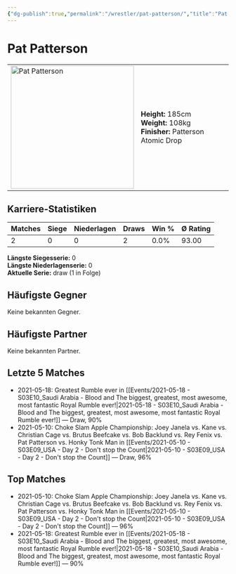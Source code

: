 ```yaml
---
{"dg-publish":true,"permalink":"/wrestler/pat-patterson/","title":"Pat Patterson","tags":["wrestler"],"noteIcon":""}
---
```



# Pat Patterson

<table>
        <tr>
        <td><img src="https://github.com/CptSpaulding1980/choke-slam-wrestling/releases/download/images/Pat_Patterson.png" width="280" alt="Pat Patterson"></td>
        <td>
        <b>Height:</b> 185cm<br>
        <b>Weight:</b> 108kg<br>
        <b>Finisher:</b> Patterson Atomic Drop<br>
        </td>
        </tr>
        </table>
        

## Karriere-Statistiken

| Matches | Siege | Niederlagen | Draws | Win % | Ø Rating |
|---------|-------|-------------|-------|-------|-----------|
| 2 | 0 | 0 | 2 | 0.0% | 93.00 |

**Längste Siegesserie:** 0<br>**Längste Niederlagenserie:** 0<br>**Aktuelle Serie:** draw (1 in Folge)


## Häufigste Gegner
Keine bekannten Gegner.

## Häufigste Partner
Keine bekannten Partner.

## Letzte 5 Matches
- 2021-05-18: Greatest Rumble ever in [[Events/2021-05-18 - S03E10_Saudi Arabia - Blood and The biggest, greatest, most awesome, most fantastic Royal Rumble ever!\|2021-05-18 - S03E10_Saudi Arabia - Blood and The biggest, greatest, most awesome, most fantastic Royal Rumble ever!]] — Draw, 90%
- 2021-05-10: Choke Slam Apple Championship: Joey Janela vs. Kane vs. Christian Cage vs. Brutus Beefcake vs. Bob Backlund vs. Rey Fenix vs. Pat Patterson vs. Honky Tonk Man in [[Events/2021-05-10 - S03E09_USA - Day 2 - Don't stop the Count\|2021-05-10 - S03E09_USA - Day 2 - Don't stop the Count]] — Draw, 96%

## Top Matches
- 2021-05-10: Choke Slam Apple Championship: Joey Janela vs. Kane vs. Christian Cage vs. Brutus Beefcake vs. Bob Backlund vs. Rey Fenix vs. Pat Patterson vs. Honky Tonk Man in [[Events/2021-05-10 - S03E09_USA - Day 2 - Don't stop the Count\|2021-05-10 - S03E09_USA - Day 2 - Don't stop the Count]] — 96%
- 2021-05-18: Greatest Rumble ever in [[Events/2021-05-18 - S03E10_Saudi Arabia - Blood and The biggest, greatest, most awesome, most fantastic Royal Rumble ever!\|2021-05-18 - S03E10_Saudi Arabia - Blood and The biggest, greatest, most awesome, most fantastic Royal Rumble ever!]] — 90%
